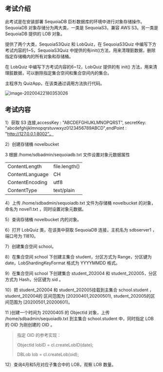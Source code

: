 ## 考试介绍

此考试是在安装部署 SequoiaDB 巨杉数据库的环境中进行对象存储操作。SequoiaDB 对象存储分为两大类，一类是 SequoiaS3，兼容 AWS S3。另一类是 SequoiaDB 提供的 LOB 对象。

提供了两个大类，SequoiaS3Quiz 和 LobQuiz，在 SequoiaS3Quiz 中编写下方考试内容的1~5，SequoiaS3Quiz 中提供的有init()方法，用来清理脏数据，删除指定存储桶内的所有对象和存储桶。

在 LobQuiz 中编写下方考试内容的6~12，LobQuiz 提供的有 init() 方法，用来清理脏数据，可以删除指定集合空间和集合空间内的集合。

主程序为 QuizApp，在该类通过调用方法执行代码。

![image-20200422180353026](https://doc.shiyanlou.com/courses/1737/1207281/942314c8a84cf336d785b0721b7382c7-0)



## 考试内容

1）获取 S3 连接,accessKey : "ABCDEFGHIJKLMNOPQRST", secretKey: "abcdefghijklmnopqrstuvwxyz0123456789ABCD",endPoint  : "http://127.0.0.1:8002"。

2）创建存储桶 novelbucket

3 根据 /home/sdbadmin/sequoiadb.txt 文件设置对象元数据属性

|                 |               |
| --------------- | ------------- |
| ContentLength   | file.length() |
| ContentLanguage | CH            |
| ContentEncoding | utf8          |
| ContentType     | text/plain    |

4）上传 /home/sdbadmin/sequoiadb.txt 文件为存储桶 novelbucket 的对象，命名为 novel1.txt ，同时设置对象元数据。

5）查询存储桶 novelbucket 内的对象。 

6）打开 LobQuiz 类，在该类中获取 SequoiaDB 连接，主机名为 sdbserver1 ，端口号为 11810。

7）创建集合空间 school。

8）在集合空间 school 下创建主集合 student，分区方式为 Range，分区键为 date，LobShardingKeyFormat 格式为 YYYYMMDD 格式。

9）在集合空间 school 下创建集合 student_202004 和 student_202005，分区方式为 Hash，分区键为 sid 。

10）把 student_202004  和 student_202005挂载到主集合 school.student ，student_202004的 区间范围为 [20200401,20200501), student_202005的区间范围为 [20200501,20200601)。

11 )创建一个时间为 20200405 的 ObjectId 对象，上传 /home/sdbadmin/sequoiadb.txt 到主集合 school.student 中，同时指定 LOB 的 OID 为刚创建的 OID 。

> 指定 OID 的参考实现：
>
> ObjectId lobID = cl.createLobID(date);
>
> DBLob lob = cl.createLob(oid);

12）查询4月和5月对应子集合中的 LOB，观察 LOB 数量。


